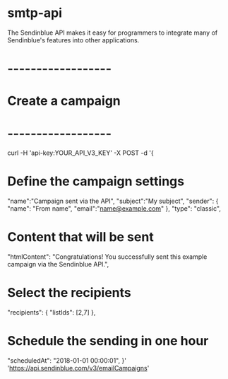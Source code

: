 # smtp-api
The Sendinblue API makes it easy for programmers to integrate many of Sendinblue's features into other applications.

# ------------------
# Create a campaign 
# ------------------
curl -H 'api-key:YOUR_API_V3_KEY' 
-X POST -d '{ 
# Define the campaign settings 
"name":"Campaign sent via the API", 
"subject":"My subject", 
"sender": { "name": "From name", "email":"name@example.com" }, 
"type": "classic", 
# Content that will be sent 
"htmlContent": "Congratulations! You successfully sent this example campaign via the Sendinblue API.", 
# Select the recipients
"recipients": { "listIds": [2,7] }, 
# Schedule the sending in one hour
"scheduledAt": "2018-01-01 00:00:01", 
}'
'https://api.sendinblue.com/v3/emailCampaigns'
